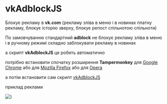 # vkAdblockJS
Блокує рекламу в <b>vk.com</b> (рекламу зліва в меню  і в новинах платну рекламу, блокує історію зверху, блокує репост спільнотою спільноти)

По замовчуванню стандартний <b>adbloсk</b> не блокує рекламу зліва в меню і в ручному режимі складно заблокувати рекламу в новинах

а скрипт <b>vkAdblockJS</b> це робить автоматично

потрібно встановити спочатку  розширення <b>Tampermonkey</b> для  [Google Chrome](https://chrome.google.com/webstore/detail/tampermonkey/dhdgffkkebhmkfjojejmpbldmpobfkfo?hl=uk) або для  [Mozilla Firefox](https://addons.mozilla.org/uk/firefox/addon/tampermonkey/)   або для  [Opera](https://addons.opera.com/uk/extensions/details/tampermonkey-beta/?display=en) 

а потім встановити сам скрипт [vkAdblockJS](https://greasyfork.org/uk/scripts/29651-vkadblockjs)  



приклад реклами

![)](https://s8.hostingkartinok.com/uploads/images/2017/05/6f59e68dcb07cfe16c431a31a8490f8a.jpg)





